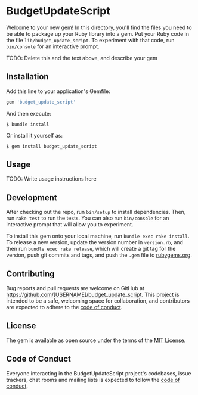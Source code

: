 # BudgetUpdateScript

Welcome to your new gem! In this directory, you'll find the files you need to be able to package up your Ruby library into a gem. Put your Ruby code in the file `lib/budget_update_script`. To experiment with that code, run `bin/console` for an interactive prompt.

TODO: Delete this and the text above, and describe your gem

## Installation

Add this line to your application's Gemfile:

```ruby
gem 'budget_update_script'
```

And then execute:

    $ bundle install

Or install it yourself as:

    $ gem install budget_update_script

## Usage

TODO: Write usage instructions here

## Development

After checking out the repo, run `bin/setup` to install dependencies. Then, run `rake test` to run the tests. You can also run `bin/console` for an interactive prompt that will allow you to experiment.

To install this gem onto your local machine, run `bundle exec rake install`. To release a new version, update the version number in `version.rb`, and then run `bundle exec rake release`, which will create a git tag for the version, push git commits and tags, and push the `.gem` file to [rubygems.org](https://rubygems.org).

## Contributing

Bug reports and pull requests are welcome on GitHub at https://github.com/[USERNAME]/budget_update_script. This project is intended to be a safe, welcoming space for collaboration, and contributors are expected to adhere to the [code of conduct](https://github.com/[USERNAME]/budget_update_script/blob/master/CODE_OF_CONDUCT.md).


## License

The gem is available as open source under the terms of the [MIT License](https://opensource.org/licenses/MIT).

## Code of Conduct

Everyone interacting in the BudgetUpdateScript project's codebases, issue trackers, chat rooms and mailing lists is expected to follow the [code of conduct](https://github.com/[USERNAME]/budget_update_script/blob/master/CODE_OF_CONDUCT.md).
